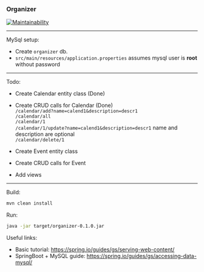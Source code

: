 ### Organizer  

[![Maintainability](https://api.codeclimate.com/v1/badges/ab71b4d5b1ed3bdcbd4b/maintainability)](https://codeclimate.com/github/metallica127/organizer/maintainability)  

---
MySql setup:  
 - Create `organizer` db.
 - `src/main/resources/application.properties` assumes mysql user is **root** without password

---

Todo:
* Create Calendar entity class (Done)
* Create CRUD calls for Calendar (Done)  
`/calendar/add?name=calend1&description=descr1`  
`/calendar/all`  
`/calendar/1`  
`/calendar/1/update?name=calend1&description=descr1` name and description are optional  
`/calendar/delete/1`  

* Create Event entity class
* Create CRUD calls for Event
* Add views

---

Build:

```bash
mvn clean install
```  
 
Run:  

```bash
java -jar target/organizer-0.1.0.jar
```


Useful links:
   - Basic tutorial: https://spring.io/guides/gs/serving-web-content/    
   - SpringBoot + MySQL guide: https://spring.io/guides/gs/accessing-data-mysql/



